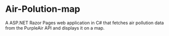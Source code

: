 # Air-Polution-map
A ASP.NET Razor Pages web application in C# that fetches air pollution data from the PurpleAir API and displays it on a map.
